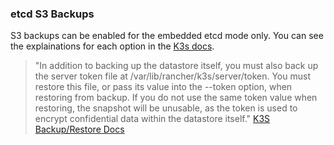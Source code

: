 ### etcd S3 Backups

S3 backups can be enabled for the embedded etcd mode only. You can see the explainations for each option in the [K3s docs](https://docs.k3s.io/cli/etcd-snapshot).

> "In addition to backing up the datastore itself, you must also back up the server token file at /var/lib/rancher/k3s/server/token. You must restore this file, or pass its value into the --token option, when restoring from backup. If you do not use the same token value when restoring, the snapshot will be unusable, as the token is used to encrypt confidential data within the datastore itself." [K3S Backup/Restore Docs](https://docs.k3s.io/datastore/backup-restore)
